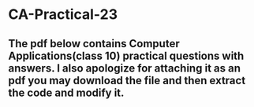 # CA-Practical-23

## The pdf below contains Computer Applications(class 10) practical questions with answers. I also apologize for attaching it as an pdf you may download the file and then extract the code and modify it.
